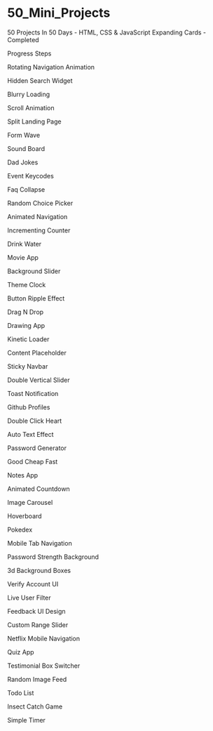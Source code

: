 # 50_Mini_Projects
50 Projects In 50 Days - HTML, CSS &amp; JavaScript
Expanding Cards - Completed

Progress Steps

Rotating Navigation Animation

Hidden Search Widget

Blurry Loading

Scroll Animation

Split Landing Page

Form Wave

Sound Board

Dad Jokes

Event Keycodes

Faq Collapse

Random Choice Picker

Animated Navigation

Incrementing Counter

Drink Water

Movie App

Background Slider

Theme Clock

Button Ripple Effect

Drag N Drop

Drawing App

Kinetic Loader

Content Placeholder

Sticky Navbar

Double Vertical Slider

Toast Notification

Github Profiles

Double Click Heart

Auto Text Effect

Password Generator

Good Cheap Fast

Notes App

Animated Countdown

Image Carousel

Hoverboard

Pokedex

Mobile Tab Navigation

Password Strength Background

3d Background Boxes

Verify Account UI

Live User Filter

Feedback UI Design

Custom Range Slider

Netflix Mobile Navigation

Quiz App

Testimonial Box Switcher

Random Image Feed

Todo List

Insect Catch Game

Simple Timer
